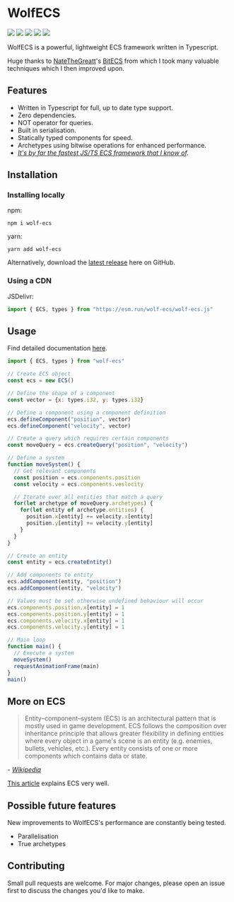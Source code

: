 # WolfECS
![](https://img.shields.io/npm/v/wolf-ecs)
![](https://img.shields.io/badge/coverage-100%25-brightgreen)
![](https://img.shields.io/npm/types/wolf-ecs)
![](https://img.shields.io/npm/dw/wolf-ecs)
![](https://img.shields.io/npm/l/wolf-ecs)

WolfECS is a powerful, lightweight ECS framework written in Typescript.

Huge thanks to [NateTheGreatt](https://github.com/NateTheGreatt)'s [BitECS](https://github.com/NateTheGreatt/bitECS) from which I took many valuable techniques which I then improved upon.

## Features
- Written in Typescript for full, up to date type support.
- Zero dependencies.
- NOT operator for queries.
- Built in serialisation.
- Statically typed components for speed.
- Archetypes using bitwise operations for enhanced performance.
- *[It's by far the fastest JS/TS ECS framework that I know of](https://github.com/EnderShadow8/ecs-benchmark).*

## Installation
### Installing locally
npm:
```
npm i wolf-ecs
```
yarn:
```
yarn add wolf-ecs
```
Alternatively, download the [latest release](https://github.com/EnderShadow8/wolf-ecs/releases) here on GitHub.

### Using a CDN
JSDelivr:
```js
import { ECS, types } from "https://esm.run/wolf-ecs/wolf-ecs.js"
```

## Usage
Find detailed documentation [here](docs/docs.md).

```js
import { ECS, types } from "wolf-ecs"

// Create ECS object
const ecs = new ECS()

// Define the shape of a component
const vector = {x: types.i32, y: types.i32}

// Define a component using a component definition
ecs.defineComponent("position", vector)
ecs.defineComponent("velocity", vector)

// Create a query which requires certain components
const moveQuery = ecs.createQuery("position", "velocity")

// Define a system
function moveSystem() {
  // Get relevant components
  const position = ecs.components.position
  const velocity = ecs.components.veslocity

  // Iterate over all entities that match a query
  for(let archetype of moveQuery.archetypes) {
    for(let entity of archetype.entities) {
      position.x[entity] += velocity.x[entity]
      position.y[entity] += velocity.y[entity]
    }
  }
}

// Create an entity
const entity = ecs.createEntity()

// Add components to entity
ecs.addComponent(entity, "position")
ecs.addComponent(entity, "velocity")

// Values must be set otherwise undefined behaviour will occur
ecs.components.position.x[entity] = 1
ecs.components.position.y[entity] = 1
ecs.components.velocity.x[entity] = 1
ecs.components.velocity.y[entity] = 1

// Main loop
function main() {
  // Execute a system
  moveSystem()
  requestAnimationFrame(main)
}
main()
```

## More on ECS
> Entity–component–system (ECS) is an architectural pattern that is mostly used in game development. ECS follows the composition over inheritance principle that allows greater flexibility in defining entities where every object in a game's scene is an entity (e.g. enemies, bullets, vehicles, etc.). Every entity consists of one or more components which contains data or state.

*- [Wikipedia](https://en.wikipedia.org/wiki/Entity_component_system)*

[This article](https://medium.com/ingeniouslysimple/entities-components-and-systems-89c31464240d) explains ECS very well.

## Possible future features
New improvements to WolfECS's performance are constantly being tested.
- Parallelisation
- True archetypes

## Contributing
Small pull requests are welcome. For major changes, please open an issue first to discuss the changes you'd like to make.
